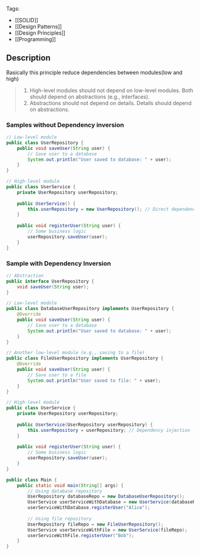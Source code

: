 Tags:
- [[SOLID]]
- [[Design Patterns]]
- [[Design Principles]]
- [[Programming]]
## Description
Basically this principle reduce dependencies between modules(low and high)

> 1. High-level modules should not depend on low-level modules. Both should depend on abstractions (e.g., interfaces).
> 2. Abstractions should not depend on details. Details should depend on abstractions.

### Samples without Dependency inversion
```java
// Low-level module
public class UserRepository {
    public void saveUser(String user) {
        // Save user to a database
        System.out.println("User saved to database: " + user);
    }
}

// High-level module
public class UserService {
    private UserRepository userRepository;
    
    public UserService() {
        this.userRepository = new UserRepository(); // Direct dependency
    }
    
    public void registerUser(String user) {
        // Some business logic
        userRepository.saveUser(user);
    }
}

```

### Sample with Dependency Inversion
```java
// Abstraction
public interface UserRepository {
    void saveUser(String user);
}

// Low-level module
public class DatabaseUserRepository implements UserRepository {
    @Override
    public void saveUser(String user) {
        // Save user to a database
        System.out.println("User saved to database: " + user);
    }
}

// Another low-level module (e.g., saving to a file)
public class FileUserRepository implements UserRepository {
    @Override
    public void saveUser(String user) {
        // Save user to a file
        System.out.println("User saved to file: " + user);
    }
}

// High-level module
public class UserService {
    private UserRepository userRepository;
    
    public UserService(UserRepository userRepository) {
        this.userRepository = userRepository; // Dependency injection
    }
    
    public void registerUser(String user) {
        // Some business logic
        userRepository.saveUser(user);
    }
}

public class Main {
    public static void main(String[] args) {
        // Using database repository
        UserRepository databaseRepo = new DatabaseUserRepository();
        UserService userServiceWithDatabase = new UserService(databaseRepo);
        userServiceWithDatabase.registerUser("Alice");
        
        // Using file repository
        UserRepository fileRepo = new FileUserRepository();
        UserService userServiceWithFile = new UserService(fileRepo);
        userServiceWithFile.registerUser("Bob");
    }
}


```